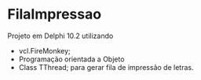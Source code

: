 # FilaImpressao
Projeto em Delphi 10.2 utilizando 
* vcl.FireMonkey;
* Programação orientada a Objeto
* Class TThread; para gerar fila de impressão de letras.
